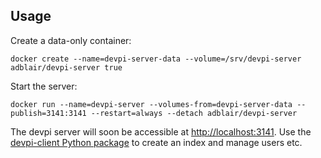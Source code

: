 
## Usage

Create a data-only container:

    docker create --name=devpi-server-data --volume=/srv/devpi-server adblair/devpi-server true

Start the server:

    docker run --name=devpi-server --volumes-from=devpi-server-data --publish=3141:3141 --restart=always --detach adblair/devpi-server

The devpi server will soon be accessible at [http://localhost:3141](http://localhost:3141). Use the [devpi-client Python package](devpi-client-pypi) to create an index and manage users etc.

[devpi-client-pypi]: https://pypi.python.org/pypi/devpi-client
